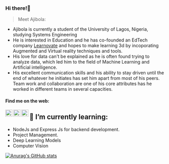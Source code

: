 ### Hi there!👋

> Meet Ajibola: 
- Ajibola is currently a student of the University of Lagos, Nigeria, studying Systems Engineering
- He is interested in Education and he has co-founded an EdTech company [Learnovate](www.learnovate.xyz) and hopes to make learning 3d by incoporating Augmented and Virtual reality techniques and tools.
- His love for data can't be explained as he is often found trying to analyze data, which led him to the field of Machine Learning and Artificial intelligence.
- His excellent communication skills and his ability to stay driven until the end of whatever he initiates has set him apart from most of his peers. Team work and collaboration are one of his core attributes has he worked in different teams in several capacities.


#### Find me on the web: 
[<img align="left" alt="jibsyyyyy | Twitter" target=_blank width="22px" src="https://cdn.jsdelivr.net/npm/simple-icons@v3/icons/twitter.svg" />](https://twitter.com/jibsyyyyy)
[<img align="left" alt="jibbycodes | LinkedIn" target=_blank width="22px" src="https://cdn-icons-png.flaticon.com/512/174/174857.png" />](https://linkedin.com/in/jibbycodes)
[<img align="left" alt="jibsrepstech | Instagram" target=_blank width="22px" src="https://upload.wikimedia.org/wikipedia/commons/thumb/e/e7/Instagram_logo_2016.svg/768px-Instagram_logo_2016.svg.png" />](https://instagram.com/jibsrepstech)

## 🌱 I’m currently learning:
- NodeJs and Express Js for backend development.
- Project Management.
- Deep Learning Models 
- Computer Vision 



[![Anurag's GitHub stats](https://github-readme-stats.vercel.app/api?username=AjibolaMatthew1)](https://github.com/anuraghazra/github-readme-stats)

<!--
**AjibolaMatthew1/AjibolaMatthew1** is a ✨ _special_ ✨ repository because its `README.md` (this file) appears on your GitHub profile.

Here are some ideas to get you started:

- 🔭 I’m currently working on ...
- 🌱 I’m currently learning ...
- 👯 I’m looking to collaborate on ...
- 🤔 I’m looking for help with ...
- 💬 Ask me about ...
- 📫 How to reach me: ...
- 😄 Pronouns: ...
- ⚡ Fun fact: ...
-->
